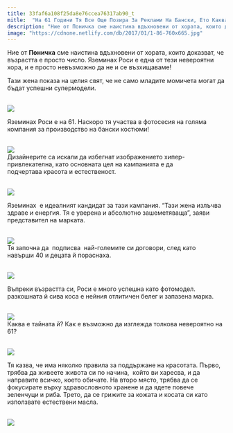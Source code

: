 ```yaml
---
title: 33faf6a108f25da8e76ccea76317ab90_t
mitle:  "На 61 Години Тя Все Още Позира За Реклами На Бански, Ето Каква Е Тайната Й!"
description: "Ние от Поничка сме наистина вдъхновени от хората, които доказват, че възрастта е просто число. Яземинах Роси е една от тези невероятни хора, и е просто невъзможно "
image: "https://cdnone.netlify.com/db/2017/01/1-86-760x665.jpg"
---
```


 <p>Ние от <strong>Поничка</strong> сме наистина вдъхновени от хората, които доказват, че възрастта е просто число. Яземинах Роси е една от тези невероятни хора, и е просто невъзможно да не и се възхищаваме!</p>      <p>Тази жена показа на целия свят, че не само младите момичета могат да бъдат успешни супермодели.</p> <p> <br/><img src="https://cdnone.netlify.com/db/2017/01/1-86-760x665.jpg"/><br/></p> <p> Яземинах Роси е на 61. Наскоро тя участва в фотосесия на голяма компания за производство на бански костюми!</p>      <p> <br/><img src="https://cdnone.netlify.com/db/2017/01/2-82-760x1140.jpg"/><br/> Дизайнерите са искали да избегнат изображението хипер-привлекателна, като основната цел на кампанията е да подчертава красота и естественост.</p> <p> <br/><img src="https://cdnone.netlify.com/db/2017/01/3-82-760x950.jpg"/><br/></p> <p> Яземинах  е идеалният кандидат за тази кампания. “Тази жена излъчва здраве и енергия. Тя е уверена и абсолютно зашеметяваща”, заяви представител на марката.</p> <p> <br/><img src="https://cdnone.netlify.com/db/2017/01/4-80-760x611.jpg"/><br/> Тя започна да  подписва  най-големите си договори, след като навърши 40 и децата й пораснаха.</p>      <p> <br/><img src="https://cdnone.netlify.com/db/2017/01/5-78-760x1140.jpg"/><br/></p> <p> Въпреки възрастта си, Роси е много успешна като фотомодел. разкошната й сива коса е нейния отлитичен белег и запазена марка.</p> <p> <br/><img src="https://cdnone.netlify.com/db/2017/01/6-74-760x1140.jpg"/><br/> Каква е тайната й? Как е възможно да изглежда толкова невероятно на 61?</p> <p> <br/><img src="https://cdnone.netlify.com/db/2017/01/7-74-760x1140.jpg"/><br/></p> <p> Тя казва, че има няколко правила за поддържане на красотата. Първо, трябва да живеете живота си по начина,  който ви харесва, и да направите всичко, което обичате. На второ място, трябва да се фокусирате върху здравословното хранене и да ядете повече зеленчуци и риба. Трето, да се грижите за кожата и косата си като използвате естествени масла.</p> <p> <br/><img src="https://cdnone.netlify.com/db/2017/01/8-67-760x475.jpg"/><br/></p>            